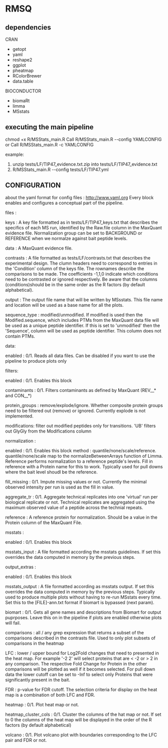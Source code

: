 RMSQ
====

dependencies
------------

CRAN
- getopt
- yaml
- reshape2
- ggplot
- pheatmap
- RColorBrewer
- data.table

BIOCONDUCTOR
- biomaRt
- limma
- MSstats

executing the main pipeline
---------------------------
chmod +x R/MSStats_main.R
Call R/MSStats_main.R --config 	YAMLCONFIG or 
Call R/MSStats_main.R -c 		YAMLCONFIG

example: 
1. unzip tests/LF/TIP47_evidence.txt.zip into tests/LF/TIP47_evidence.txt 
2. R/MSStats_main.R --config tests/LF/TIP47.yml

CONFIGURATION
-------------
about the yaml format for config files : http://www.yaml.org 
Every block enables and configures a conceptual part of the pipeline.

files :

  keys : A key file formatted as in tests/LF/TIP47_keys.txt that describes the specifics of each MS run, identified by the Raw.file column in the MaxQuant evidence file. Normalization group can be set to BACKGROUND or REFERENCE when we normalze against bait peptide levels. 

  data : A MaxQuant evidence file.

  contrasts : A file formatted as tests/LF/contrasts.txt that describes the experimental design. The clumn headers need to correspond to entries in the 'Condition' column of the keys file. The rownames describe the comparisons to be made. The coefficients -1,1,0 indicate which conditions need to be contrasted or ignored respectively. Be aware that the columns (conditions)should be in the same order as the R factors (by default alphabetical).   
  
  output : The output file name that will be written by MSsstats. This file name and location will be used as a base name for all the plots. 

  sequence_type : modified/unmodified. If modified is used then the Modified.sequence, which includes PTMs from the MaxQuant data file will be used as a unique peptide identifier. If this is set to 'unmodified' then the 'Sequence', column will be used as peptide identifier. This column does not contain PTMs. 

data:
  
  enabled : 0/1. Reads all data files. Can be disabled if you want to use the pipeline to produce plots only

filters: 
  
  enabled : 0/1. Enables this block


  contaminants : 0/1. Filters contaminants as defined by MaxQuant (REV__* and CON__*)

  protein_groups : remove/explode/ignore. Whether composite protein groups need to be filtered out (remove) or ignored. Currently explode is not implemented.

  modifications: filter out modified peptides only for transitions. 'UB' filters out GlyGly from the Modifications column

normalization :
  
  enabled : 0/1. Enables this block
  method : quantile/none/scale/reference. quantile/none/scale map to the normalizeBetweenArrays function of Limma. Reference performs normalization to a reference peptide's levels. Fill in reference with a Protein name for this to work. Typically used for pull downs where the bait level shoudl be the reference. 

  fill_missing : 0/1. Impute missing values or not. Currently the minimal observed intensity per run is used as the fill in value. 
  
  aggregate_tr : 0/1. Aggregate technical replicates into one 'virtual' run per biological replicate or not. Technical replicates are aggregated using the maximum observed value of a peptide across the technial repeats. 
  
  reference : A reference protein for normalization. Should be a value in the Protein column of the MaxQuant File. 

msstats :
  
  enabled : 0/1. Enables this block
  
  msstats_input : A file formatted according the msstats guidelines. If set this overrides the data computed in memory by the previous steps.   

output_extras :

  enabled : 0/1. Enables this block
  
  msstats_output : A file formatted according as msstats output. If set this overrides the data computed in memory by the previous steps. Typically used to produce multiple plots without having to re-run MSstats every time. Set this to the [FILE]-ann.txt format if biomart is bypassed (next param).
  
  biomart : 0/1. Gets all gene names and descriptions from Biomart for output puprposes. Leave this on in the pipeline if plots are enabled otherwise plots will fail.
  
  comparisons : all / any grep expression that returns a subset of the comparisons described in the contrasts file. Used to only plot subsets of comparisons in the heatmap
  
  LFC : lower / upper bound for Log2Fold changes that need to presented in the heat map. For example '-2 2' will select proteins that are < -2 or > 2 in any comparison. The respective Fold Change for Protein in the other comparisons will be plotted as well if it becomes selected. For pull down data the lower cutoff can be set to -Inf to select only Proteins that were significantly present in the bait. 
  
  FDR : p-value for FDR cutoff. The selection criteria for display on the heat map is a combination of both LFC and FDR.   
  
  heatmap : 0/1. Plot heat map or not.  
  
  heatmap_cluster_cols : 0/1. Cluster the columns of the hat map or not. If set to 0 the columns of the heat map will be displayed in the order of the R factors (by default alphabetical) 
  
  volcano : 0/1. Plot volcano plot with boundaries corresponding to the LFC pair and FDR or not.  
